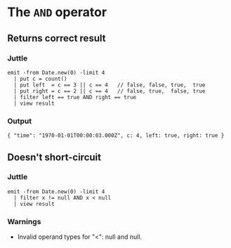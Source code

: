 The `AND` operator
==================

Returns correct result
----------------------

### Juttle

    emit -from Date.new(0) -limit 4
      | put c = count()
      | put left  = c == 3 || c == 4   // false, false, true,  true
      | put right = c == 2 || c == 4   // false, true,  false, true
      | filter left == true AND right == true
      | view result

### Output

    { "time": "1970-01-01T00:00:03.000Z", c: 4, left: true, right: true }

Doesn't short-circuit
---------------------

### Juttle

    emit -from Date.new(0) -limit 4
      | filter x != null AND x < null
      | view result

### Warnings

  * Invalid operand types for "<": null and null.
